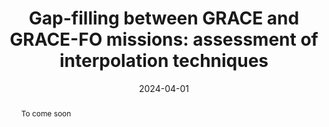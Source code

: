---
title: "Gap-filling between GRACE and GRACE-FO missions: assessment of interpolation techniques"
date: 2024-04-01
authors: "**Lecomte, H.**, Rosat, S. and Mandea, M."
publication_types: "2"
abstract: "To come soon"
publication: "Journal of Geodesy"
info: ", (to be submitted)"
doi: ""
note: ""
folder_name: "Lecomte_2024"
---